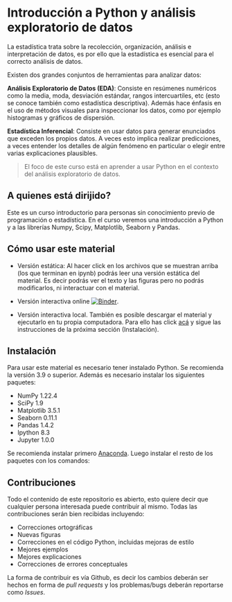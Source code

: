 # Introducción a Python y análisis exploratorio de datos

La estadística trata sobre la recolección, organización, análisis e interpretación de datos, es por ello que la estadística es esencial para el correcto análisis de datos. 

Existen dos grandes conjuntos de herramientas para analizar datos:

**Análisis Exploratorio de Datos (EDA)**: Consiste en resúmenes numéricos como la media, moda, desviación estándar, rangos intercuartiles, etc (esto se conoce también como estadística descriptiva). Además hace énfasis en el uso de métodos visuales para inspeccionar los datos, como por ejemplo histogramas y gráficos de dispersión.

**Estadística Inferencial**: Consiste en usar datos para generar enunciados que exceden los propios datos. A veces esto implica realizar predicciones, a veces entender los detalles de algún fenómeno en particular o elegir entre varias explicaciones plausibles.

> El foco de este curso está en aprender a usar Python en el contexto del análisis exploratorio de datos.

## A quienes está dirijido?

Este es un curso introductorio para personas sin conocimiento previo de programación o estadística. En el curso veremos una introducción a Python y a las librerías Numpy, Scipy, Matplotlib, Seaborn y Pandas.

## Cómo usar este material

* Versión estática: Al hacer click en los archivos que se muestran arriba (los que terminan en ipynb) podrás leer una versión estática del material. Es decir podrás ver el texto y las figuras pero no podrás modificarlos, ni interactuar con el material.

* Versión interactiva online [![Binder](https://mybinder.org/badge_logo.svg)](https://mybinder.org/v2/gh/Grupo-de-modelado-probabilista/python_eda/HEAD).

* Versión interactiva local. También es posible descargar el material y ejecutarlo en tu propia computadora. Para ello has click [acá](https://github.com/Grupo-de-modelado-probabilista/python_eda/archive/refs/heads/main.zip) y sigue las instrucciones de la próxima sección (Instalación).


## Instalación
Para usar este material es necesario tener instalado Python. Se recomienda la versión 3.9 o superior. Además es necesario instalar los siguientes paquetes:

* NumPy 1.22.4
* SciPy 1.9
* Matplotlib 3.5.1
* Seaborn 0.11.1
* Pandas 1.4.2
* Ipython 8.3
* Jupyter 1.0.0

Se recomienda instalar primero [Anaconda](https://www.anaconda.com/products/distribution). Luego instalar el resto de los paquetes con los comandos:


## Contribuciones
Todo el contenido de este repositorio es abierto, esto quiere decir que cualquier persona interesada puede contribuir al mismo. Todas las contribuciones serán bien recibidas incluyendo:

* Correcciones ortográficas
* Nuevas figuras
* Correcciones en el código Python, incluidas mejoras de estilo
* Mejores ejemplos
* Mejores explicaciones 
* Correcciones de errores conceptuales

La forma de contribuir es vía Github, es decir los cambios deberán ser hechos en forma de _pull requests_ y los problemas/bugs deberán reportarse como _Issues_.

